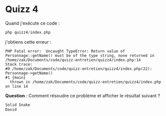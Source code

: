 # Quizz 4

Quand j'exécute ce code :

```php
php quizz4/index.php 
```

j'obtiens cette erreur :

```
PHP Fatal error:  Uncaught TypeError: Return value of Personnage::getName() must be of the type string, none returned in /home/zak/Documents/code/quizz-entretien/quizz4/index.php:14
Stack trace:
#0 /home/zak/Documents/code/quizz-entretien/quizz4/index.php(22): Personnage->getName()
#1 {main}
  thrown in /home/zak/Documents/code/quizz-entretien/quizz4/index.php on line 14
```

**Question** : Comment résoudre ce problème et afficher le résultat suivant ?

```bash
Solid Snake
David
```
